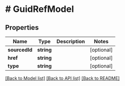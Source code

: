 # # GuidRefModel

## Properties

Name | Type | Description | Notes
------------ | ------------- | ------------- | -------------
**sourcedId** | **string** |  | [optional]
**href** | **string** |  | [optional]
**type** | **string** |  | [optional]

[[Back to Model list]](../../README.md#models) [[Back to API list]](../../README.md#endpoints) [[Back to README]](../../README.md)
